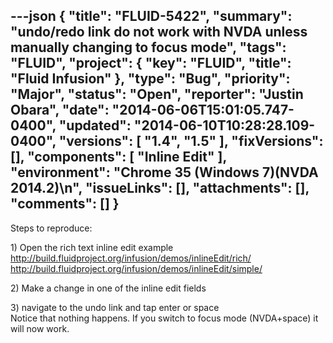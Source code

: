 ---json
{
  "title": "FLUID-5422",
  "summary": "undo/redo link do not work with NVDA unless manually changing to focus mode",
  "tags": "FLUID",
  "project": {
    "key": "FLUID",
    "title": "Fluid Infusion"
  },
  "type": "Bug",
  "priority": "Major",
  "status": "Open",
  "reporter": "Justin Obara",
  "date": "2014-06-06T15:01:05.747-0400",
  "updated": "2014-06-10T10:28:28.109-0400",
  "versions": [
    "1.4",
    "1.5"
  ],
  "fixVersions": [],
  "components": [
    "Inline Edit"
  ],
  "environment": "Chrome 35 (Windows 7)(NVDA 2014.2)\n",
  "issueLinks": [],
  "attachments": [],
  "comments": []
}
---
Steps to reproduce:

1\) Open the rich text inline edit example\
<http://build.fluidproject.org/infusion/demos/inlineEdit/rich/>\
<http://build.fluidproject.org/infusion/demos/inlineEdit/simple/>

2\) Make a change in one of the inline edit fields

3\) navigate to the undo link and tap enter or space\
Notice that nothing happens. If you switch to focus mode (NVDA+space) it will now work.

        